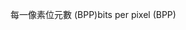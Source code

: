 <span data-ttu-id="4162f-101">每一像素位元數 (BPP)</span><span class="sxs-lookup"><span data-stu-id="4162f-101">bits per pixel (BPP)</span></span>